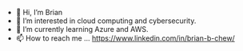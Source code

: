 - 👋 Hi, I’m Brian
- 👀 I’m interested in cloud computing and cybersecurity. 
- 🌱 I’m currently learning Azure and AWS. 
- 📫 How to reach me ... https://www.linkedin.com/in/brian-b-chew/

